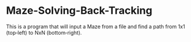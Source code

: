 # Maze-Solving-Back-Tracking
This is a program that will input a Maze from a file and find a path from 1x1 (top‐left) to
NxN (bottom‐right).
